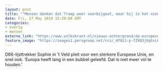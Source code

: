 ```yaml
---
layout: post
title: "‘Mensen denken dat Trump weer voorbijgaat, maar hij ís het nieuwe normaal’"
date: Fri, 17 May 2019 15:29:00 GMT
categories: 
- overig 
- mensen 
externe_link: "https://www.volkskrant.nl/nieuws-achtergrond/de-europese-unie-is-het-vehikel-van-onze-soevereiniteit~b5daf610/"
feature_image: "https://images1.persgroep.net/rcs/_H7Qi1-p-fZVQ3jUqtvL6gNwB08/diocontent/148617586/_focus/0.5025252525252525/0.53125/_fill/320/320?appId=93a17a8fd81db0de025c8abd1cca1279&quality=0.85"
---
```


D66-lijsttrekker Sophie in ’t Veld pleit voor een sterkere Europese Unie, en snel ook. ‘Europa heeft lang in een bubbel geleefd. Dat is niet meer vol te houden.’
